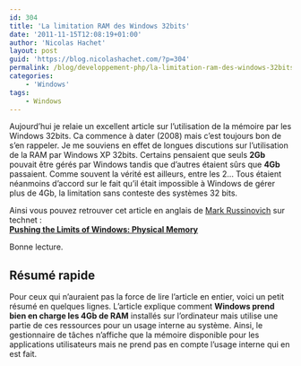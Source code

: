 ```yaml
---
id: 304
title: 'La limitation RAM des Windows 32bits'
date: '2011-11-15T12:08:19+01:00'
author: 'Nicolas Hachet'
layout: post
guid: 'https://blog.nicolashachet.com/?p=304'
permalink: /blog/developpement-php/la-limitation-ram-des-windows-32bits/
categories:
    - 'Windows'
tags:
    - Windows
---
```


Aujourd’hui je relaie un excellent article sur l’utilisation de la mémoire par les Windows 32bits. Ca commence à dater (2008) mais c’est toujours bon de s’en rappeler. Je me souviens en effet de longues discutions sur l’utilisation de la RAM par Windows XP 32bits. Certains pensaient que seuls **2Gb** pouvait être gérés par Windows tandis que d’autres étaient sûrs que **4Gb** passaient. Comme souvent la vérité est ailleurs, entre les 2… Tous étaient néanmoins d’accord sur le fait qu’il était impossible à Windows de gérer plus de 4Gb, la limitation sans conteste des systèmes 32 bits.

Ainsi vous pouvez retrouver cet article en anglais de [Mark Russinovich](https://blogs.technet.com/b/markrussinovich/) sur technet :   
**[Pushing the Limits of Windows: Physical Memory](https://blogs.technet.com/b/markrussinovich/archive/2008/07/21/3092070.aspx)**

Bonne lecture.

## Résumé rapide

Pour ceux qui n’auraient pas la force de lire l’article en entier, voici un petit résumé en quelques lignes. L’article explique comment **Windows prend bien en charge les 4Gb de RAM** installés sur l’ordinateur mais utilise une partie de ces ressources pour un usage interne au système. Ainsi, le gestionnaire de tâches n’affiche que la mémoire disponible pour les applications utilisateurs mais ne prend pas en compte l’usage interne qui en est fait.
